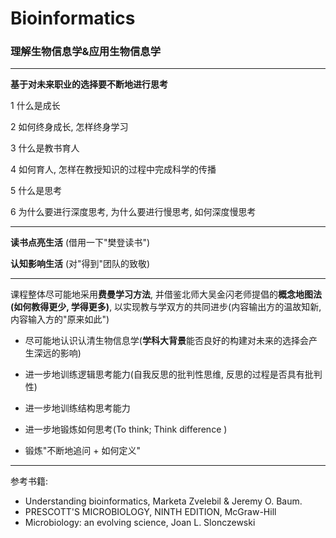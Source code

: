 # Bioinformatics
### 理解生物信息学&amp;应用生物信息学

---

**基于对未来职业的选择要不断地进行思考**
 
 1 什么是成长
 
 2 如何终身成长, 怎样终身学习
 
 3 什么是教书育人
 
 4 如何育人, 怎样在教授知识的过程中完成科学的传播
 
 5 什么是思考
 
 6 为什么要进行深度思考, 为什么要进行慢思考, 如何深度慢思考

----

**读书点亮生活** (借用一下"樊登读书")

**认知影响生活** (对"得到"团队的致敬)

---

课程整体尽可能地采用**费曼学习方法**, 并借鉴北师大吴金闪老师提倡的**概念地图法(如何教得更少, 学得更多)**, 以实现教与学双方的共同进步(内容输出方的温故知新, 内容输入方的"原来如此")

- 尽可能地认识认清生物信息学(**学科大背景**能否良好的构建对未来的选择会产生深远的影响)
- 进一步地训练逻辑思考能力(自我反思的批判性思维, 反思的过程是否具有批判性)

- 进一步地训练结构思考能力

- 进一步地锻炼如何思考(To think; Think difference )

- 锻炼"不断地追问 + 如何定义"

----

参考书籍:

- Understanding bioinformatics, Marketa Zvelebil & Jeremy O. Baum.
- PRESCOTT'S MICROBIOLOGY, NINTH EDITION, McGraw-Hill
- Microbiology: an evolving science, Joan L. Slonczewski
